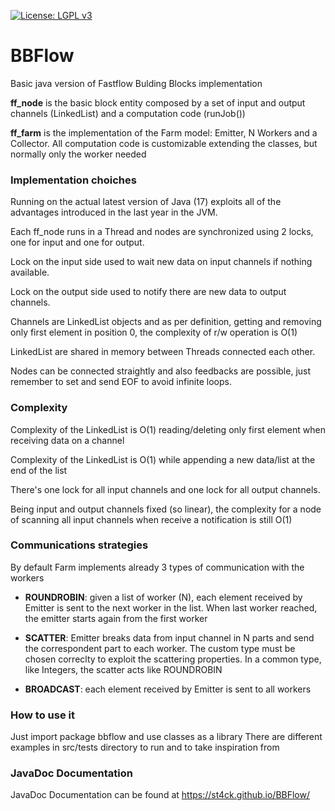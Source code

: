 [![License: LGPL v3](https://img.shields.io/badge/License-LGPL%20v3-blue.svg)](https://github.com/st4ck/BBFlow/blob/master/LICENSE)

# BBFlow
Basic java version of Fastflow Bulding Blocks implementation

**ff_node** is the basic block entity composed by a set of input and output channels (LinkedList<T>) and a computation code (runJob())
  
**ff_farm** is the implementation of the Farm model: Emitter, N Workers and a Collector. All computation code is customizable extending the classes, but normally only the worker needed
  

### Implementation choiches
Running on the actual latest version of Java (17) exploits all of the advantages introduced in the last year in the JVM.
  
Each ff_node runs in a Thread and nodes are synchronized using 2 locks, one for input and one for output.
  
Lock on the input side used to wait new data on input channels if nothing available.
  
Lock on the output side used to notify there are new data to output channels.
  
Channels are LinkedList objects and as per definition, getting and removing only first element in position 0, the complexity of r/w operation is O(1)
  
LinkedList are shared in memory between Threads connected each other.
  
Nodes can be connected straightly and also feedbacks are possible, just remember to set and send EOF to avoid infinite loops.
  

### Complexity
Complexity of the LinkedList is O(1) reading/deleting only first element when receiving data on a channel
  
Complexity of the LinkedList is O(1) while appending a new data/list at the end of the list
  
There's one lock for all input channels and one lock for all output channels.
  
Being input and output channels fixed (so linear), the complexity for a node of scanning all input channels when receive a notification is still O(1)
  

### Communications strategies
By default Farm implements already 3 types of communication with the workers
  
- **ROUNDROBIN**: given a list of worker (N), each element received by Emitter is sent to the next worker in the list. When last worker reached, the emitter starts again from the first worker
  
- **SCATTER**: Emitter breaks data from input channel in N parts and send the correspondent part to each worker. The custom type must be chosen correclty to exploit the scattering properties. In a common type, like Integers, the scatter acts like ROUNDROBIN
  
- **BROADCAST**: each element received by Emitter is sent to all workers
  
### How to use it
Just import package bbflow and use classes as a library
There are different examples in src/tests directory to run and to take inspiration from

### JavaDoc Documentation
JavaDoc Documentation can be found at https://st4ck.github.io/BBFlow/
